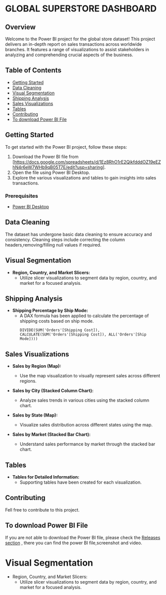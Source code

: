 # GLOBAL SUPERSTORE DASHBOARD

## Overview
Welcome to the Power BI project for the global store dataset! This project delivers an in-depth report on sales transactions across worldwide branches. It features a range of visualizations to assist stakeholders in analyzing and comprehending crucial aspects of the business.


## Table of Contents

- [Getting Started](#Getting_Started)
- [Data Cleaning](#data-cleaning)
- [Visual Segmentation](#visual-segmentation)
- [Shipping Analysis](#shipping-analysis)
- [Sales Visualizations](#sales-visualizations)
- [Tables](#tables)
- [Contributing](#contributing)
- [To download Power BI File](#To-download-power-bi-file)

## Getting Started

To get started with the Power BI project, follow these steps:

1. Download the Power BI file from [https://docs.google.com/spreadsheets/d/1Ez8RhO1rE2QikfdddOZ19eEZhN4r6eW7WHb9qB05T7E/edit?usp=sharing].
2. Open the file using Power BI Desktop.
3. Explore the various visualizations and tables to gain insights into sales transactions.

### Prerequisites

- [Power BI Desktop](https://powerbi.microsoft.com/desktop/)

## Data Cleaning

The dataset has undergone basic data cleaning to ensure accuracy and consistency. Cleaning steps include correcting the column headers,removing/filling null values if required.

## Visual Segmentation

- **Region, Country, and Market Slicers:**
  - Utilize slicer visualizations to segment data by region, country, and market for a focused analysis.

## Shipping Analysis

- **Shipping Percentage by Ship Mode:**
  - A DAX formula has been applied to calculate the percentage of shipping costs based on ship mode.
    ```DAX
    DIVIDE(SUM('Orders'[Shipping Cost]), CALCULATE(SUM('Orders'[Shipping Cost]), ALL('Orders'[Ship Mode])))
    ```

## Sales Visualizations

- **Sales by Region (Map):**
  - Use the map visualization to visually represent sales across different regions.
  
- **Sales by City (Stacked Column Chart):**
  - Analyze sales trends in various cities using the stacked column chart.

- **Sales by State (Map):**
  - Visualize sales distribution across different states using the map.

- **Sales by Market (Stacked Bar Chart):**
  - Understand sales performance by market through the stacked bar chart.

## Tables

- **Tables for Detailed Information:**
  - Supporting tables have been created for each visualization.

## Contributing

Fell free to contribute to this project.

## To download Power BI File

If you are not able to download the Power BI file, please check the [Releases section](../../releases) , there you can find the power BI file,screenshot and video.

# Visual Segmentation
* Region, Country, and Market Slicers:
  *  Utilize slicer visualizations to segment data by region, country, and market for a focused analysis.


